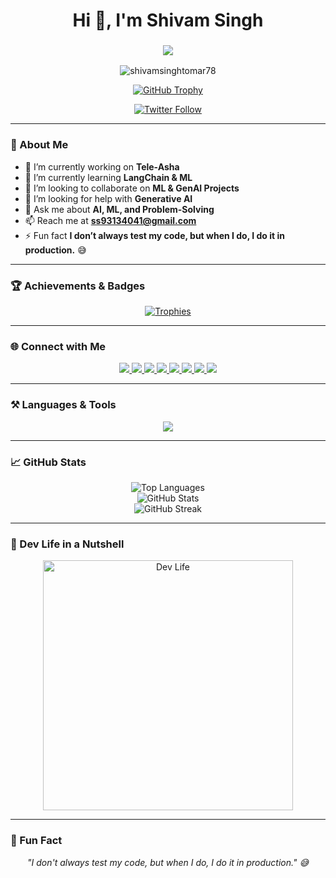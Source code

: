 <h1 align="center">Hi 👋, I'm Shivam Singh</h1>
<h3 align="center">
  <img src="https://readme-typing-svg.herokuapp.com?font=Fira+Code&pause=1000&color=36BCF7&center=true&vCenter=true&multiline=true&width=500&lines=Machine+Learning+%7C+AI+%7C+GenAI+Developer;Passionate+about+AI+and+Problem-Solving;Building+ML+Solutions+for+Impact" />
</h3>

<p align="center">
  <img src="https://komarev.com/ghpvc/?username=shivamsinghtomar78&label=Profile%20views&color=0e75b6&style=flat" alt="shivamsinghtomar78" />
</p>

<p align="center">
  <a href="https://github.com/ryo-ma/github-profile-trophy">
    <img src="https://github-profile-trophy.vercel.app/?username=shivamsinghtomar78&margin-w=15&row=1&theme=dracula" alt="GitHub Trophy" />
  </a>
</p>

<p align="center">
  <a href="https://twitter.com/leetdaily_78" target="_blank">
    <img src="https://img.shields.io/twitter/follow/leetdaily_78?logo=twitter&style=for-the-badge" alt="Twitter Follow" />
  </a>
</p>

---

### 🚀 About Me  
- 🔭 I’m currently working on **Tele-Asha**  
- 🌱 I’m currently learning **LangChain & ML**  
- 👯 I’m looking to collaborate on **ML & GenAI Projects**  
- 🤝 I’m looking for help with **Generative AI**  
- 💬 Ask me about **AI, ML, and Problem-Solving**  
- 📫 Reach me at **ss93134041@gmail.com**  
- ⚡ Fun fact **I don’t always test my code, but when I do, I do it in production.** 😅  

---

### 🏆 Achievements & Badges  
<p align="center">
  <a href="https://github.com/ryo-ma/github-profile-trophy">
    <img src="https://github-profile-trophy.vercel.app/?username=shivamsinghtomar78&theme=onedark&no-bg=true&no-frame=true&margin-w=10" alt="Trophies" />
  </a>
</p>

---

### 🌐 Connect with Me  
<p align="center">
  <a href="https://dev.to/latest blogs dynamically" target="blank">
    <img src="https://img.icons8.com/external-tal-revivo-bold-tal-revivo/40/000000/external-devto-community-for-developers-and-publishers-logo-bold-tal-revivo.png" />
  </a>
  <a href="https://twitter.com/leetdaily_78" target="blank">
    <img src="https://img.icons8.com/color/40/000000/twitter--v1.png" />
  </a>
  <a href="https://linkedin.com/in/shivam-singh-81b160280" target="blank">
    <img src="https://img.icons8.com/fluency/40/000000/linkedin.png" />
  </a>
  <a href="https://instagram.com/shivamsinghtomar78" target="blank">
    <img src="https://img.icons8.com/fluency/40/000000/instagram-new.png" />
  </a>
  <a href="https://medium.com/@shivamsinghtomar78" target="blank">
    <img src="https://img.icons8.com/fluency/40/000000/medium-logo.png" />
  </a>
  <a href="https://www.youtube.com/channel/UCmKHJ0WFlV935pCOHoEk-zQ" target="blank">
    <img src="https://img.icons8.com/color/40/000000/youtube-play.png" />
  </a>
  <a href="https://www.leetcode.com/shivamsinghtomar78" target="blank">
    <img src="https://img.icons8.com/external-tal-revivo-color-tal-revivo/40/000000/external-level-up-your-coding-skills-and-quickly-land-a-job-logo-color-tal-revivo.png" />
  </a>
  <a href="https://discord.gg/shivam2215" target="blank">
    <img src="https://img.icons8.com/color/40/000000/discord--v1.png" />
  </a>
</p>

---

### ⚒️ Languages & Tools  
<p align="center">
  <img src="https://skillicons.dev/icons?i=c,cpp,css,html,python,java,spring,react,flask,mysql,postgres,git" />
</p>

---

### 📈 GitHub Stats  
<p align="center">
  <img src="https://github-readme-stats.vercel.app/api/top-langs/?username=shivamsinghtomar78&layout=compact&theme=radical" alt="Top Languages" />
  <br />
  <img src="https://github-readme-stats.vercel.app/api?username=shivamsinghtomar78&show_icons=true&theme=radical" alt="GitHub Stats" />
  <br />
  <img src="https://github-readme-streak-stats.herokuapp.com/?user=shivamsinghtomar78&theme=radical" alt="GitHub Streak" />
</p>

---

### 🎥 Dev Life in a Nutshell  
<p align="center">
  <img src="https://media.giphy.com/media/LmNwrBhejkK9EFP504/giphy.gif" alt="Dev Life" width="400" />
</p>

---

### 💬 Fun Fact  
<p align="center">
  <em>"I don't always test my code, but when I do, I do it in production." 😅</em>
</p>
